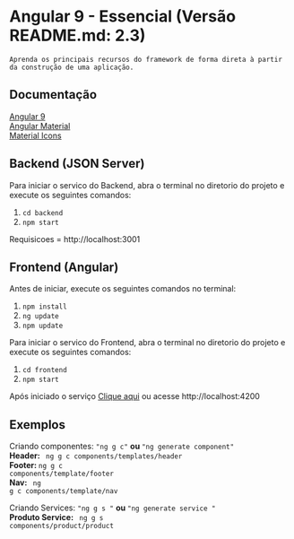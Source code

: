 # Angular 9 - Essencial (Versão README.md: 2.3)
    Aprenda os principais recursos do framework de forma direta à partir da construção de uma aplicação.

## Documentação

[Angular 9](https://angular.io/docs)<br />
[Angular Material](https://material.angular.io/)<br />
[Material Icons](https://material.io/resources/icons/?style=baseline)<br />

## Backend (JSON Server)

Para iniciar o servico do Backend, abra o terminal no diretorio do projeto e execute os seguintes comandos:
1. <code>cd backend</code>
2. <code>npm start</code>

Requisicoes = http://localhost:3001

## Frontend (Angular)
Antes de iniciar, execute os seguintes comandos no terminal:
1. <code>npm install</code>
2. <code>ng update</code>
3. <code>npm update</code>

Para iniciar o servico do Frontend, abra o terminal no diretorio do projeto e execute os seguintes comandos:

1. <code>cd frontend</code>
2. <code>npm start</code>

Após iniciado o serviço [Clique aqui](http://localhost:4200) ou acesse http://localhost:4200

## Exemplos

Criando componentes:
<code>"ng g c"</code> <strong> ou </strong><code>"ng generate component"</code><br />
<strong>Header: </strong><code> ng g c components/templates/header</code><br />
<strong>Footer: </strong><code>ng g c components/template/footer</code><br />
<strong>Nav: </strong><code> ng g c components/template/nav </code><br />

Criando Services:
<code>"ng g s <name>"</code> <strong> ou </strong><code>"ng generate service <name>"</code><br />
<strong>Produto Service: </strong><code> ng g s components/product/product</code><br />